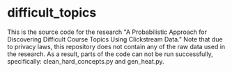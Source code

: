 # difficult_topics
This is the source code for the research "A Probabilistic Approach for Discovering Difficult Course Topics Using Clickstream Data." Note that due to privacy laws, this repository does not contain any of the raw data used in the research. As a result, parts of the code can not be run successfully, specifically: clean_hard_concepts.py and gen_heat.py.
